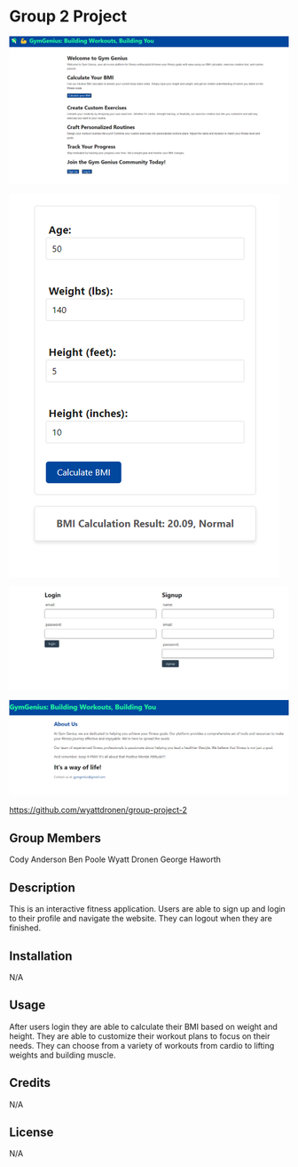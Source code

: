 # Group 2 Project
![Alt text](./public/image/FitnessHomepage.png)

![Alt text](./public/image/BMICalculator.png)

![Alt text](./public/image/SignupLogin.png)

![Alt text](./public/image/AboutFinal.png)

https://github.com/wyattdronen/group-project-2

## Group Members
Cody Anderson
Ben Poole
Wyatt Dronen
George Haworth

## Description

This is an interactive fitness application.  Users are able to sign up and login to their profile and navigate the website.  They can logout when they are finished.

## Installation

N/A

## Usage

After users login they are able to calculate their BMI based on weight and height.  They are able to customize their workout plans to focus on their needs. They can choose from a variety of workouts from cardio to lifting weights and building muscle.

## Credits

N/A

## License

N/A
